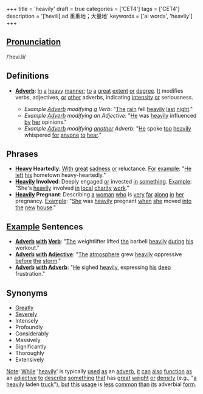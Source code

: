 +++
title = 'heavily'
draft = true
categories = ['CET4']
tags = ['CET4']
description = '[ˈhevili] ad.重重地；大量地'
keywords = ['ai words', 'heavily']
+++

## [Pronunciation](/en/post/pronunciation/)
/ˈhevi.li/

## Definitions
- **[Adverb](/en/post/adverb/)**: [In](/en/post/in/) [a](/en/post/a/) [heavy](/en/post/heavy/) [manner](/en/post/manner/); [to](/en/post/to/) [a](/en/post/a/) [great](/en/post/great/) [extent](/en/post/extent/) [or](/en/post/or/) [degree](/en/post/degree/). [It](/en/post/it/) modifies verbs, adjectives, [or](/en/post/or/) [other](/en/post/other/) adverbs, indicating [intensity](/en/post/intensity/) [or](/en/post/or/) seriousness. 

  - _Example [Adverb](/en/post/adverb/) modifying [a](/en/post/a/) Verb_: "[The](/en/post/the/) [rain](/en/post/rain/) fell [heavily](/en/post/heavily/) [last](/en/post/last/) [night](/en/post/night/)."
  - _Example [Adverb](/en/post/adverb/) modifying an Adjective_: "[He](/en/post/he/) was [heavily](/en/post/heavily/) influenced [by](/en/post/by/) [her](/en/post/her/) opinions."
  - _Example [Adverb](/en/post/adverb/) modifying [another](/en/post/another/) Adverb_: "[He](/en/post/he/) spoke [too](/en/post/too/) [heavily](/en/post/heavily/) whispered [for](/en/post/for/) [anyone](/en/post/anyone/) [to](/en/post/to/) [hear](/en/post/hear/)."

## Phrases
- **[Heavy](/en/post/heavy/) Heartedly**: [With](/en/post/with/) [great](/en/post/great/) [sadness](/en/post/sadness/) [or](/en/post/or/) reluctance. [For](/en/post/for/) [example](/en/post/example/): "[He](/en/post/he/) [left](/en/post/left/) [his](/en/post/his/) hometown heavy-heartedly."
- **[Heavily](/en/post/heavily/) Involved**: Deeply engaged [or](/en/post/or/) invested [in](/en/post/in/) [something](/en/post/something/). [Example](/en/post/example/): "She's [heavily](/en/post/heavily/) involved [in](/en/post/in/) [local](/en/post/local/) [charity](/en/post/charity/) [work](/en/post/work/)."
- **[Heavily](/en/post/heavily/) Pregnant**: Describing [a](/en/post/a/) [woman](/en/post/woman/) [who](/en/post/who/) is [very](/en/post/very/) [far](/en/post/far/) [along](/en/post/along/) [in](/en/post/in/) [her](/en/post/her/) pregnancy. [Example](/en/post/example/): "[She](/en/post/she/) was [heavily](/en/post/heavily/) pregnant [when](/en/post/when/) [she](/en/post/she/) moved [into](/en/post/into/) [the](/en/post/the/) [new](/en/post/new/) [house](/en/post/house/)."

## [Example](/en/post/example/) Sentences
- **[Adverb](/en/post/adverb/) [with](/en/post/with/) [Verb](/en/post/verb/)**: "[The](/en/post/the/) weightlifter lifted [the](/en/post/the/) barbell [heavily](/en/post/heavily/) [during](/en/post/during/) [his](/en/post/his/) workout."
- **[Adverb](/en/post/adverb/) [with](/en/post/with/) [Adjective](/en/post/adjective/)**: "[The](/en/post/the/) [atmosphere](/en/post/atmosphere/) grew [heavily](/en/post/heavily/) oppressive [before](/en/post/before/) [the](/en/post/the/) [storm](/en/post/storm/)."
- **[Adverb](/en/post/adverb/) [with](/en/post/with/) [Adverb](/en/post/adverb/)**: "[He](/en/post/he/) sighed [heavily](/en/post/heavily/), expressing [his](/en/post/his/) [deep](/en/post/deep/) frustration."

## Synonyms
- [Greatly](/en/post/greatly/)
- [Severely](/en/post/severely/)
- Intensely
- Profoundly
- Considerably
- Massively
- Significantly
- Thoroughly
- Extensively

[Note](/en/post/note/): [While](/en/post/while/) '[heavily](/en/post/heavily/)' is typically [used](/en/post/used/) [as](/en/post/as/) an [adverb](/en/post/adverb/), [it](/en/post/it/) [can](/en/post/can/) [also](/en/post/also/) [function](/en/post/function/) [as](/en/post/as/) an [adjective](/en/post/adjective/) [to](/en/post/to/) [describe](/en/post/describe/) [something](/en/post/something/) [that](/en/post/that/) has [great](/en/post/great/) [weight](/en/post/weight/) [or](/en/post/or/) [density](/en/post/density/) (e.g., "[a](/en/post/a/) [heavily](/en/post/heavily/) laden [truck](/en/post/truck/)"), [but](/en/post/but/) [this](/en/post/this/) [usage](/en/post/usage/) is [less](/en/post/less/) [common](/en/post/common/) [than](/en/post/than/) [its](/en/post/its/) adverbial [form](/en/post/form/).
